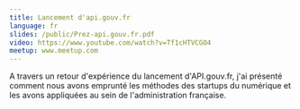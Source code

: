 ```yaml
---
title: Lancement d'api.gouv.fr
language: fr
slides: /public/Prez-api.gouv.fr.pdf
video: https://www.youtube.com/watch?v=Tf1cHTVCGO4
meetup: www.meetup.com
---
```


A travers un retour d'expérience du lancement d'API.gouv.fr, j'ai présenté comment nous avons emprunté les méthodes des startups du numérique et les avons appliquées au sein de l'administration française.
